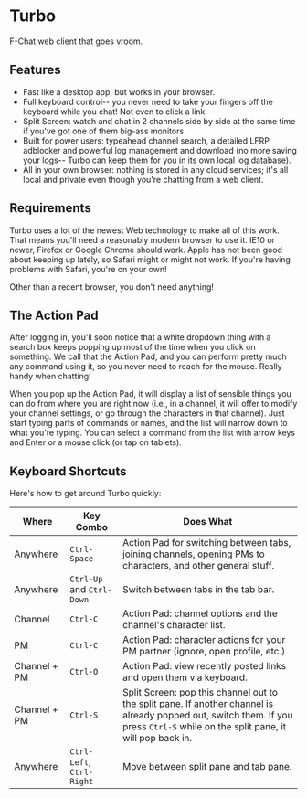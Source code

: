 # Turbo

F-Chat web client that goes vroom.

## Features

  * Fast like a desktop app, but works in your browser.
  * Full keyboard control-- you never need to take your fingers off the keyboard while you chat! Not even to click a link.
  * Split Screen: watch and chat in 2 channels side by side at the same time if you've got one of them big-ass monitors.
  * Built for power users: typeahead channel search, a detailed LFRP adblocker and powerful log management and download (no more saving your logs-- Turbo can keep them for you in its own local log database).
  * All in your own browser: nothing is stored in any cloud services; it's all local and private even though you're chatting from a web client.

## Requirements

Turbo uses a lot of the newest Web technology to make all of this work. That means you'll need a reasonably modern browser to use it. IE10 or newer, Firefox or Google Chrome should work. Apple has not been good about keeping up lately, so Safari might or might not work. If you're having problems with Safari, you're on your own!

Other than a recent browser, you don't need anything!

## The Action Pad

After logging in, you'll soon notice that a white dropdown thing with a search box keeps popping up most of the time when you click on something. We call that the Action Pad, and you can perform pretty much any command using it, so you never need to reach for the mouse. Really handy when chatting!

When you pop up the Action Pad, it will display a list of sensible things you can do from where you are right now (i.e., in a channel, it will offer to modify your channel settings, or go through the characters in that channel). Just start typing parts of commands or names, and the list will narrow down to what you're typing. You can select a command from the list with arrow keys and Enter or a mouse click (or tap on tablets).

## Keyboard Shortcuts

Here's how to get around Turbo quickly:

| **Where** | **Key Combo** | **Does What** |
|---|---|---|
| Anywhere | `Ctrl-Space` | Action Pad for switching between tabs, joining channels, opening PMs to characters, and other general stuff. |
| Anywhere | `Ctrl-Up` and `Ctrl-Down` | Switch between tabs in the tab bar. |
| Channel | `Ctrl-C` | Action Pad: channel options and the channel's character list. |
| PM | `Ctrl-C` | Action Pad: character actions for your PM partner (ignore, open profile, etc.) |
| Channel + PM | `Ctrl-O` | Action Pad: view recently posted links and open them via keyboard. |
| Channel + PM | `Ctrl-S` | Split Screen: pop this channel out to the split pane. If another channel is already popped out, switch them. If you press `Ctrl-S` while on the split pane, it will pop back in. |
| Anywhere | `Ctrl-Left`, `Ctrl-Right` | Move between split pane and tab pane. |

